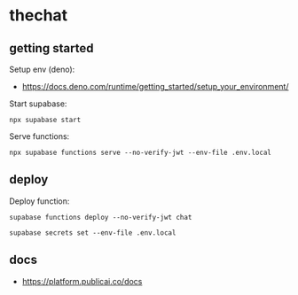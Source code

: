 # thechat

## getting started

Setup env (deno):

- https://docs.deno.com/runtime/getting_started/setup_your_environment/

Start supabase:

```shell
npx supabase start
```

Serve functions:

```shell
npx supabase functions serve --no-verify-jwt --env-file .env.local
```

## deploy

Deploy function:

```shell
supabase functions deploy --no-verify-jwt chat
```

```shell
supabase secrets set --env-file .env.local
```

## docs

- https://platform.publicai.co/docs
